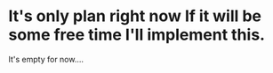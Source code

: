 # It's only plan right now If it will be some free time I'll implement this.
It's empty for now....

